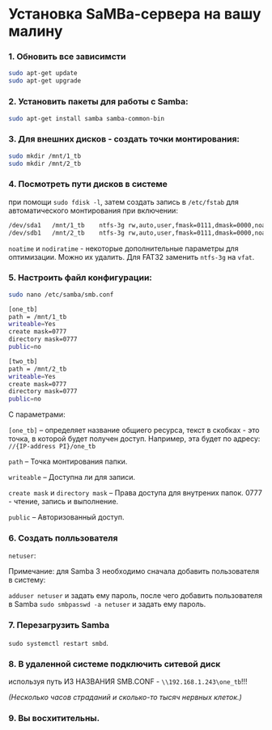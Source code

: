 # Установка SaMBa-сервера на вашу малину

### 1. Обновить все зависимсти

```bash
sudo apt-get update
sudo apt-get upgrade
```

### 2. Установить пакеты для работы с Samba:

```bash
sudo apt-get install samba samba-common-bin
```

### 3. Для внешних дисков - создать точки монтирования:

```bash
sudo mkdir /mnt/1_tb
sudo mkdir /mnt/2_tb
```

### 4. Посмотреть пути дисков в системе 

при помощи ```sudo fdisk -l```, затем создать запись в ```/etc/fstab```
для автоматического монтирования при включении:
```bash
/dev/sda1   /mnt/1_tb    ntfs-3g rw,auto,user,fmask=0111,dmask=0000,noatime,nodiratime   0   0
/dev/sdb1   /mnt/2_tb    ntfs-3g rw,auto,user,fmask=0111,dmask=0000,noatime,nodiratime   0   0
```

```noatime``` и ```nodiratime``` - некоторые дополнительные параметры
для оптимизации. Можно их удалить. Для FAT32 заменить ```ntfs-3g``` на
```vfat```.

### 5. Настроить файл конфигурации:

```bash
sudo nano /etc/samba/smb.conf
```

```bash
[one_tb]
path = /mnt/1_tb
writeable=Yes
create mask=0777
directory mask=0777
public=no

[two_tb]
path = /mnt/2_tb
writeable=Yes
create mask=0777
directory mask=0777
public=no
```

С параметрами:


```[one_tb]``` – определяет название общиего ресурса, текст в скобках -
это точка, в которой будет получен доступ. Например, эта будет по
адресу: ```//{IP-address PI}/one_tb```

```path``` – Точка монтирования папки.

```writeable``` – Доступна ли для записи.

```create mask``` и ```directory mask``` – Права доступа для внутрених
папок. 0777 - чтение, запись и выполнение.

```public``` – Авторизованный доступ.

### 6. Создать полльзователя 

```netuser```:

Примечание: для Samba 3 необходимо сначала добавить пользователя в
систему:

```adduser netuser``` и задать ему пароль, после чего добавить
пользователя в Samba ```sudo smbpasswd -a netuser``` и задать ему пароль.

### 7. Перезагрузить Samba 

```sudo systemctl restart smbd```.

### 8. В удаленной системе подключить ситевой диск 

используя путь ИЗ НАЗВАНИЯ SMB.CONF - ```\\192.168.1.243\one_tb```!!!

*(Несколько часов страданий и сколько-то тысяч нервных клеток.)*

### 9. Вы восхитительны.   
